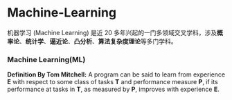 # Machine-Learning

机器学习 (Machine Learning) 是近 20 多年兴起的一门多领域交叉学科，涉及**概率论**、**统计学**、**逼近论**、**凸分析**、**算法复杂度理论**等多门学科。

### Machine Learning(ML)

**Definition By Tom Mitchell:** A program can be said to learn from experience **E** with respect to some class of tasks **T** and performance measure **P**, if its performance at tasks in **T**, as measured by **P**, improves with experience **E**.




